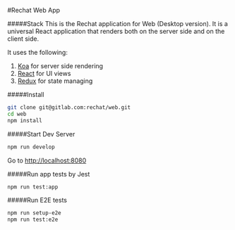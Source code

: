 #Rechat Web App

#####Stack
This is the Rechat application for Web (Desktop version). It is a universal React application that renders both on the server side and on the client side.

It uses the following:
1. [Koa](https://koajs.com) for server side rendering
2. [React](https://facebook.github.io/react/) for UI views
3. [Redux](https://github.com/reactjs/redux) for state managing

#####Install
```bash
git clone git@gitlab.com:rechat/web.git
cd web
npm install
```

#####Start Dev Server
```bash
npm run develop
```
Go to [http://localhost:8080](http://localhost:8080)

#####Run app tests by Jest
```bash
npm run test:app
```

#####Run E2E tests
```bash
npm run setup-e2e
npm run test:e2e
```